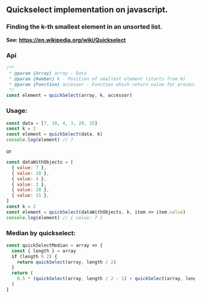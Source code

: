## Quickselect implementation on javascript.

### Finding the k-th smallest element in an unsorted list.

**See: https://en.wikipedia.org/wiki/Quickselect**

### Api

```js
/**
 * @param {Array} array - Data
 * @param {Number} k - Position of smallest element (starts from 0)
 * @param {Function} accessor - Function which return value for processing (optional)
 */
const element = quickSelect(array, k, accessor)
```

### Usage:

```js
const data = [7, 10, 4, 3, 20, 15]
const k = 2
const element = quickSelect(data, k)
console.log(element) // 7
```

or

```js
const dataWithObjects = [
  { value: 7 },
  { value: 10 },
  { value: 4 },
  { value: 3 },
  { value: 20 },
  { value: 15 },
]
const k = 2
const element = quickSelect(dataWithObjects, k, item => item.value)
console.log(element) // { value: 7 }
```

### Median by quickselect:

```js
const quickSelectMedian = array => {
  const { length } = array
  if (length % 2) {
    return quickSelect(array, length / 2)
  }
  return (
    0.5 * (quickSelect(array, length / 2 - 1) + quickSelect(array, length / 2))
  )
}
```
